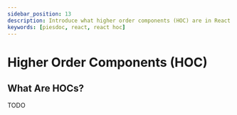 ```yaml
---
sidebar_position: 13
description: Introduce what higher order components (HOC) are in React.
keywords: [piesdoc, react, react hoc]
---
```


# Higher Order Components (HOC)

## What Are HOCs?

TODO
